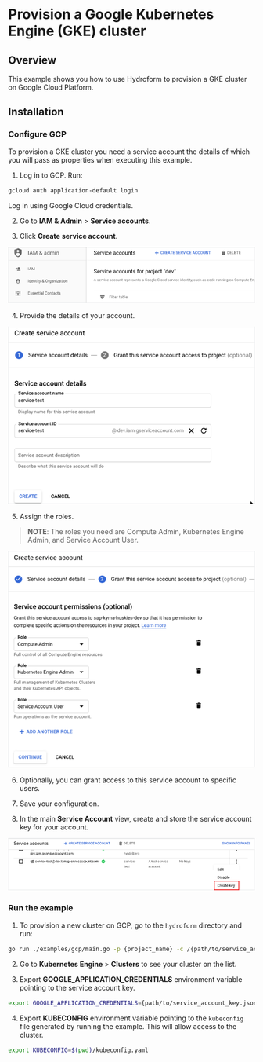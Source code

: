 # Provision a Google Kubernetes Engine (GKE) cluster

## Overview

This example shows you how to use Hydroform to provision a GKE cluster on Google Cloud Platform.

## Installation

### Configure GCP

To provision a GKE cluster you need a service account the details of which you will pass as properties when executing this example.

1. Log in to GCP. Run:

```bash
gcloud auth application-default login
```

Log in using Google Cloud credentials.

2. Go to **IAM & Admin** > **Service accounts**.

3. Click **Create service account**.

![Create Account](./assets/create-account-gke.png)

4. Provide the details of your account.

![Account Details](./assets/add-details-gke.png)

5. Assign the roles.

>**NOTE**: The roles you need are Compute Admin, Kubernetes Engine Admin, and Service Account User.

![Assign Roles](./assets/assign-roles.png)

6. Optionally, you can grant access to this service account to specific users.

7. Save your configuration.

8. In the main **Service Account**  view, create and store the service account key for your account.

![Create key](./assets/create-account-key-gke.png)

### Run the example

1. To provision a new cluster on GCP, go to the `hydroform` directory and run:

```bash
go run ./examples/gcp/main.go -p {project_name} -c /{path/to/service_account_key.json} --persist
```

2. Go to **Kubernetes Engine** > **Clusters** to see your cluster on the list.

3. Export **GOOGLE_APPLICATION_CREDENTIALS** environment variable pointing to the service account key.  

```bash
export GOOGLE_APPLICATION_CREDENTIALS={path/to/service_account_key.json}
```

4. Export **KUBECONFIG** environment variable pointing to the `kubeconfig` file generated by running the example. This will allow access to the cluster.

```bash
export KUBECONFIG=$(pwd)/kubeconfig.yaml
```
